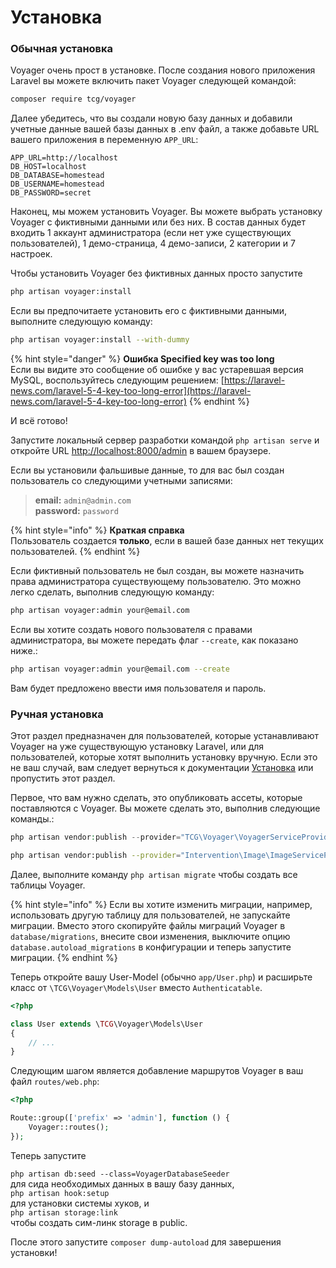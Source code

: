 # Установка

### Обычная установка

Voyager очень прост в установке. После создания нового приложения Laravel вы можете включить пакет Voyager следующей командой:

```bash
composer require tcg/voyager
```

Далее убедитесь, что вы создали новую базу данных и добавили учетные данные вашей базы данных в .env файл, а также добавьте URL вашего приложения в переменную `APP_URL`:

```text
APP_URL=http://localhost
DB_HOST=localhost
DB_DATABASE=homestead
DB_USERNAME=homestead
DB_PASSWORD=secret
```

Наконец, мы можем установить Voyager. Вы можете выбрать установку Voyager с фиктивными данными или без них. В состав данных будет входить 1 аккаунт администратора  \(если нет уже существующих пользователей\), 1 демо-страница, 4 демо-записи, 2 категории и 7 настроек.

Чтобы установить Voyager без фиктивных данных просто запустите

```bash
php artisan voyager:install
```

Если вы предпочитаете установить его с фиктивными данными, выполните следующую команду:

```bash
php artisan voyager:install --with-dummy
```

{% hint style="danger" %}
**Ошибка Specified key was too long**  
Если вы видите это сообщение об ошибке у вас устаревшая версия MySQL, воспользуйтесь следующим решением: [https://laravel-news.com/laravel-5-4-key-too-long-error](https://laravel-news.com/laravel-5-4-key-too-long-error)
{% endhint %}

И всё готово!

Запустите локальный сервер разработки командой `php artisan serve` и откройте URL [http://localhost:8000/admin](http://localhost:8000/admin) в вашем браузере.

Если вы установили фальшивые данные, то для вас был создан пользователь со следующими учетными записями:

> **email:** `admin@admin.com`  
> **password:** `password`

{% hint style="info" %}
**Краткая справка**  
Пользователь создается **только**, если в вашей базе данных нет текущих пользователей.
{% endhint %}

Если фиктивный пользователь не был создан, вы можете назначить права администратора существующему пользователю. Это можно легко сделать, выполнив следующую команду:

```bash
php artisan voyager:admin your@email.com
```

Если вы хотите создать нового пользователя с правами администратора, вы можете передать флаг `--create`, как показано ниже.:

```bash
php artisan voyager:admin your@email.com --create
```

Вам будет предложено ввести имя пользователя и пароль.

### Ручная установка

Этот раздел предназначен для пользователей, которые устанавливают Voyager на уже существующую установку Laravel, или для пользователей, которые хотят выполнить установку вручную. Если это не ваш случай, вам следует вернуться к документации [Установка](installation.md) или пропустить этот раздел.

Первое, что вам нужно сделать, это опубликовать ассеты, которые поставляются с Voyager. Вы можете сделать это, выполнив следующие команды.:

```php
php artisan vendor:publish --provider="TCG\Voyager\VoyagerServiceProvider"
```

```bash
php artisan vendor:publish --provider="Intervention\Image\ImageServiceProviderLaravelRecent"
```

Далее, выполните команду `php artisan migrate` чтобы создать все таблицы Voyager.

{% hint style="info" %}
Если вы хотите изменить миграции, например, использовать другую таблицу для пользователей, не запускайте миграции. Вместо этого скопируйте файлы миграций Voyager в `database/migrations`, внесите свои изменения, выключите опцию `database.autoload_migrations` в конфигурации и теперь запустите миграции.
{% endhint %}

Теперь откройте вашу User-Model \(обычно `app/User.php`\) и расширьте класс от `\TCG\Voyager\Models\User` вместо `Authenticatable`.

```php
<?php

class User extends \TCG\Voyager\Models\User
{
    // ...
}
```

Следующим шагом является добавление маршрутов Voyager в ваш файл `routes/web.php`:

```php
<?php

Route::group(['prefix' => 'admin'], function () {
    Voyager::routes();
});
```

Теперь запустите

`php artisan db:seed --class=VoyagerDatabaseSeeder`  
для сида необходимых данных в вашу базу данных,  
`php artisan hook:setup`  
для установки системы хуков, и  
`php artisan storage:link`  
чтобы создать сим-линк storage в public.

После этого запустите `composer dump-autoload` для завершения установки!

